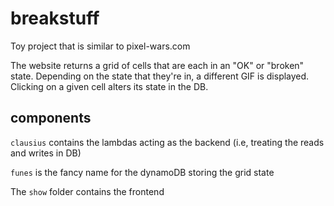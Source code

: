 # breakstuff

Toy project that is similar to pixel-wars.com

The website returns a grid of cells that are each in an "OK" or "broken" state. Depending on the state that they're in, a different GIF is displayed. Clicking on a given cell alters its state in the DB.

## components

`clausius` contains the lambdas acting as the backend (i.e, treating the reads and writes in DB)

`funes` is the fancy name for the dynamoDB storing the grid state

The `show` folder contains the frontend

